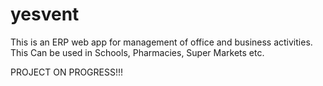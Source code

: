 # yesvent
This is an ERP web app for management of office and business activities. This Can be used in Schools, Pharmacies, Super Markets etc.

PROJECT ON PROGRESS!!!
